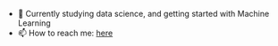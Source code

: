 - 🌱 Currently studying data science, and getting started with Machine Learning
- 📫 How to reach me: [here](mailto:limhur.ng@gmail.com)
